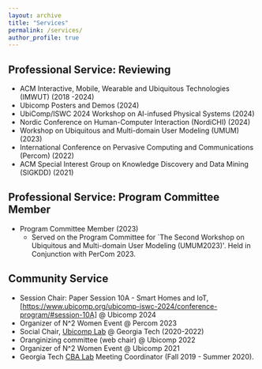 ```yaml
---
layout: archive
title: "Services"
permalink: /services/
author_profile: true
---
```


## Professional Service: Reviewing
* ACM Interactive, Mobile, Wearable and Ubiquitous Technologies (IMWUT) (2018 -2024)
* Ubicomp Posters and Demos (2024)
* UbiComp/ISWC 2024 Workshop on AI-infused Physical Systems	(2024) 
* Nordic Conference on Human-Computer Interaction (NordiCHI) (2024)
* Workshop on Ubiquitous and Multi-domain User Modeling (UMUM) (2023)
* International Conference on Pervasive Computing and Communications (Percom) (2022)
* ACM Special Interest Group on Knowledge Discovery and Data Mining (SIGKDD) (2021)

## Professional Service: Program Committee Member
* Program Committee Member (2023)
  *  Served on the Program Committee for `The Second Workshop on Ubiquitous and Multi-domain User Modeling (UMUM2023)'. Held in Conjunction with PerCom 2023. 

## Community Service
* Session Chair: Paper Session 10A - Smart Homes and IoT, [https://www.ubicomp.org/ubicomp-iswc-2024/conference-program/#session-10A] @ Ubicomp 2024
* Organizer of N^2 Women Event @ Percom 2023
* Social Chair, [Ubicomp Lab](https://ubicomp.cc.gatech.edu) @ Georgia Tech (2020-2022)
* Oranginizing committee (web chair) @ Ubicomp 2022
* Organizer of N^2 Women Event @ Ubicomp 2021
* Georgia Tech [CBA Lab](https://cba.gatech.edu)  Meeting Coordinator (Fall 2019 - Summer 2020).
